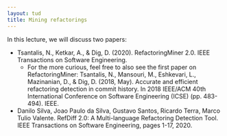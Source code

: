 ```yaml
---
layout: tud
title: Mining refactorings
---
```


In this lecture, we will discuss two papers:

* Tsantalis, N., Ketkar, A., & Dig, D. (2020). RefactoringMiner 2.0. IEEE Transactions on Software Engineering.
	* For the more curious, feel free to also see the first paper on RefactoringMiner: Tsantalis, N., Mansouri, M., Eshkevari, L., Mazinanian, D., & Dig, D. (2018, May). Accurate and efficient refactoring detection in commit history. In 2018 IEEE/ACM 40th International Conference on Software Engineering (ICSE) (pp. 483-494). IEEE.
* Danilo Silva, Joao Paulo da Silva, Gustavo Santos, Ricardo Terra, Marco Tulio Valente. RefDiff 2.0: A Multi-language Refactoring Detection Tool. IEEE Transactions on Software Engineering, pages 1-17, 2020.